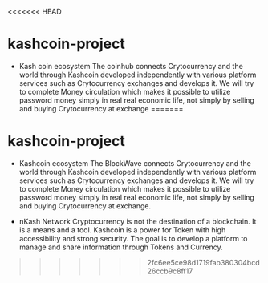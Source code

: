 <<<<<<< HEAD
# kashcoin-project

- Kash coin ecosystem
The coinhub connects Crytocurrency and the world through Kashcoin developed independently with various platform services 
such as Crytocurrency exchanges and develops it. 
We will try to complete Money circulation which makes it possible to utilize password money simply in real real economic life, 
not simply by selling and buying Crytocurrency at exchange
=======
# kashcoin-project

- Kashcoin ecosystem
The BlockWave connects Crytocurrency and the world through Kashcoin developed independently with various platform services 
such as Crytocurrency exchanges and develops it. 
We will try to complete Money circulation which makes it possible to utilize password money simply in real real economic life, 
not simply by selling and buying Crytocurrency at exchange.

- nKash Network
Cryptocurrency is not the destination of a blockchain. It is a means and a tool. 
Kashcoin is a power for Token with high accessibility and strong security. The goal is to develop a platform to manage and share information through Tokens and Currency.
>>>>>>> 2fc6ee5ce98d1719fab380304bcd26ccb9c8ff17
